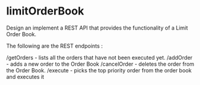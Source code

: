 # limitOrderBook

Design an implement a REST API that provides the functionality of a Limit Order Book.

The following are the REST endpoints :

/getOrders    - lists all the orders that have not been executed yet.
/addOrder     - adds a new order to the Order Book 
/cancelOrder  - deletes the order from the Order Book.
/execute      - picks the top priority order from the order book and executes it 
